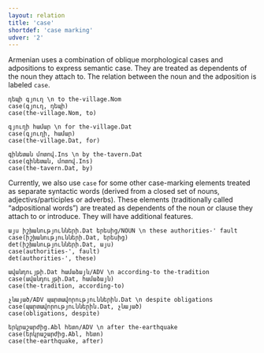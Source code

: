 ```yaml
---
layout: relation
title: 'case'
shortdef: 'case marking'
udver: '2'
---
```


Armenian uses a combination of oblique morphological cases and adpositions to express semantic case. They are treated as dependents of the noun they attach to. The relation between the noun and the adposition is labeled `case`.

~~~ sdparse
դեպի գյուղ \n to the-village.Nom
case(գյուղ, դեպի)
case(the-village.Nom, to)
~~~

~~~ sdparse
գյուղի համար \n for the-village.Dat
case(գյուղի, համար)
case(the-village.Dat, for)
~~~

~~~ sdparse
գինետան մոտով.Ins \n by the-tavern.Dat
case(գինետան, մոտով.Ins)
case(the-tavern.Dat, by)
~~~

Currently, we also use `case` for some other case-marking elements treated as separate syntactic words (derived from a closed set of nouns, adjectivs/participles or adverbs). 
These elements (traditionally called “adpositional words”) are treated as dependents of the noun or clause they attach to or introduce. They will have additional features.

~~~ sdparse
այս իշխանությունների.Dat երեսից/NOUN \n these authorities-' fault
case(իշխանությունների.Dat, երեսից)
det(իշխանությունների.Dat, այս)
case(authorities-', fault)
det(authorities-', these)
~~~

~~~ sdparse
ավանդույթի.Dat համաձայն/ADV \n according-to the-tradition 
case(ավանդույթի.Dat, համաձայն)
case(the-tradition, according-to)
~~~

~~~ sdparse
չնայած/ADV պարտավորություններին.Dat \n despite obligations
case(պարտավորություններին.Dat, չնայած)
case(obligations, despite)
~~~

~~~ sdparse
երկրաշարժից.Abl հետո/ADV \n after the-earthquake
case(երկրաշարժից.Abl, հետո)
case(the-earthquake, after)
~~~
